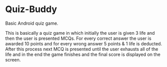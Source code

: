 # Quiz-Buddy
Basic Android quiz game.

This is basically a quiz game in which initially the user is given 3 life and then the user is presented MCQs. For every correct answer the user is awarded 10 points and for every wrong answer 5 points & 1 life is deducted. After this process next MCQ is presented until the user exhausts all of the life and in the end the game finishes and the final score is displayed on the screen. 
